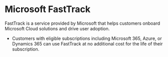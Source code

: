 # Microsoft FastTrack
FastTrack is a service provided by Microsoft that helps customers onboard Microsoft Cloud solutions and drive user adoption.
- Customers with eligible subscriptions including Microsoft 365, Azure, or Dynamics 365 can use FastTrack at no additional cost for the life of their subscription.
